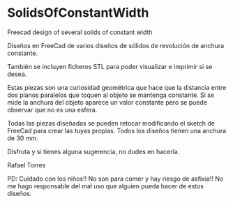 SolidsOfConstantWidth
=====================

Freecad design of several solids of constant width
 
Diseños en FreeCad de varios diseños de sólidos de revolución de anchura constante. 

También se incluyen ficheros STL para poder visualizar e imprimir si se desea.

Estas piezas son una curiosidad geométrica que hace que la distancia entre dos planos paralelos que toquen al objeto se mantenga constante. Si se mide la anchura del objeto aparece un valor constante pero se puede observar que no es una esfera.

Todas las piezas diseñadas se pueden retocar modificando el sketch de FreeCad para crear las tuyas propias. Todos los diseños tienen una anchura de 30 mm.

Disfruta y si tienes alguna sugerencia, no dudes en hacerla.

Rafael Torres


PD: Cuidado con los niños!! No son para comer y hay riesgo de asfixia!!
No me hago responsable del mal uso que alguien pueda hacer de estos diseños.